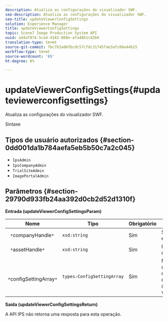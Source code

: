 ```yaml
---
description: Atualiza as configurações do visualizador SWF.
seo-description: Atualiza as configurações do visualizador SWF.
seo-title: updateViewerConfigSettings
solution: Experience Manager
title: updateViewerConfigSettings
topic: Scene7 Image Production System API
uuid: ad4af874-5ca4-4182-868e-afa48b1cd2b6
translation-type: tm+mt
source-git-commit: 7bc7b3a86fbcdc57cfdc31745fae3afc06e44b15
workflow-type: tm+mt
source-wordcount: '65'
ht-degree: 0%

---
```



# updateViewerConfigSettings{#updateviewerconfigsettings}

Atualiza as configurações do visualizador SWF.

Sintaxe

## Tipos de usuário autorizados {#section-0dd001da1b784aefa5eb5b50c7a2c045}

* `IpsAdmin`
* `IpsCompanyAdmin`
* `TrialSiteAdmin`
* `ImagePortalAdmin`

## Parâmetros {#section-29790d933fb24aa392d0cb2d52d1310f}

**Entrada (updateViewerConfigSettingsParam)**

| Nome | Tipo | Obrigatório | Descrição |
|---|---|---|---|
| ` *`companyHandle`*` | `xsd:string` | Sim | Segure a empresa. |
| ` *`assetHandle`*` | `xsd:string` | Sim | Identificador de ativos. |
| ` *`configSettingArray`*` | `types:ConfigSettingArray` | Sim | Matriz de configurações que você deseja aplicar ao visualizador. |

**Saída (updateViewerConfigSettingsReturn)**

A API IPS não retorna uma resposta para esta operação.
